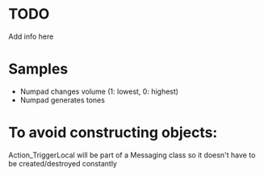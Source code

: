 # TODO
Add info here

# Samples
- Numpad changes volume (1: lowest, 0: highest)
- Numpad generates tones

# To avoid constructing objects:
Action_TriggerLocal will be part of a Messaging class so it doesn't have to be created/destroyed constantly